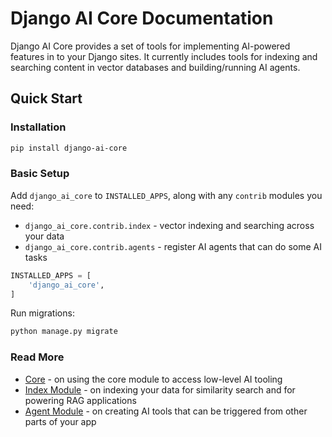 # Django AI Core Documentation

Django AI Core provides a set of tools for implementing AI-powered features in to your Django sites. It currently includes tools for indexing and searching content in vector databases and building/running AI agents.

## Quick Start

### Installation

```bash
pip install django-ai-core
```

### Basic Setup

Add `django_ai_core` to `INSTALLED_APPS`, along with any `contrib` modules you need:

-   `django_ai_core.contrib.index` - vector indexing and searching across your data
-   `django_ai_core.contrib.agents` - register AI agents that can do some AI tasks

```python
INSTALLED_APPS = [
    'django_ai_core',
]
```

Run migrations:

```bash
python manage.py migrate
```

### Read More

-   [Core](modules/core/) - on using the core module to access low-level AI tooling
-   [Index Module](modules/index) - on indexing your data for similarity search and for powering RAG applications
-   [Agent Module](modules/agents/) - on creating AI tools that can be triggered from other parts of your app
